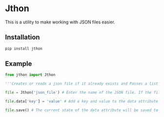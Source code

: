 # Jthon

This is a utility to make working with JSON files easier.

## Installation
```py
pip install jthon
```

## Example

```py
from jthon import Jthon

'''Creates or reads a json file if it already exists and Passes a list as the datatype. The default datatype is a dict'''

file = Jthon('json_file') # Enter the name of the JSON file. If the file exists then the data attribute will be the contents of the file.

file.data['key'] = 'value' # Add a key and value to the data attribute

file.save() # The current state of the data attribute will be saved to JSON file

```
